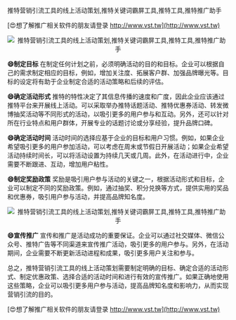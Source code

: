 推特营销引流工具的线上活动策划,推特关键词霸屏工具,推特工具,推特推广助手

[😍想了解推广相关软件的朋友请登录 http://www.vst.tw](http://www.vst.tw)

 <center><img src="https://vst.tw/MP4/tuiguang/png/7.png" alt="推特营销引流工具的线上活动策划,推特关键词霸屏工具,推特工具,推特推广助手"></center>

**😄制定目标**
在制定任何计划之前，必须明确活动的目的和目标。企业可以根据自己的需求制定相应的目标，例如，增加关注度、拓展客户群、加强品牌曝光等。目标的设定将有助于企业制定合适的活动策略和后续的评估。

**😄确定活动形式**
推特的特性决定了其信息传播的速度和广度，因此企业应该通过推特平台来开展线上活动。可以采取举办推特话题活动、推特优惠券活动、转发微博抽奖活动等不同形式的活动，以吸引更多的用户参与和互动。另外，还可以针对所在行业特点和用户群体，开展专业的话题讨论或分享经验，提升品牌口碑。

**😄确定活动时间**
活动时间的选择应基于企业的目标和用户习惯。例如，如果企业希望吸引更多的用户参加活动，可以考虑在周末或节假日开展活动；如果企业希望活动持续时间长，可以将活动设置为持续几天或几周。此外，在活动进行中，企业需要不断跟进、互动，增加用户粘性。

**😄制定奖励政策**
奖励是吸引用户参与活动的关键之一，根据活动形式和目标，企业可以制定不同的奖励政策。例如，通过抽奖、积分兑换等方式，提供实用的奖品和优惠券，吸引用户参与活动，并提高品牌知名度。

 <center><img src="https://vst.tw/MP4/tuiguang/png/3.png" alt="推特营销引流工具的线上活动策划,推特关键词霸屏工具,推特工具,推特推广助手"></center>

**😄宣传推广**
宣传和推广是活动成功的重要保证。企业可以通过社交媒体、微信公众号、推特广告等不同渠道来宣传推广活动，吸引更多的用户参与。另外，在活动期间，企业需要不断更新活动进程和成果，吸引更多用户关注和参与。

总之，推特营销引流工具的线上活动策划需要制定明确的目标、确定合适的活动形式、制定优惠政策、选择合适的活动时间和进行有效的宣传推广。如果正确地使用这些策略，企业可以吸引更多用户参与活动，提高品牌知名度和影响力，从而实现营销引流的目的。

[😍想了解推广相关软件的朋友请登录 http://www.vst.tw](http://www.vst.tw)



